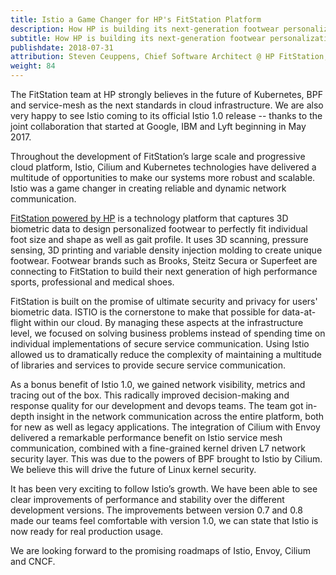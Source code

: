 ```yaml
---
title: Istio a Game Changer for HP's FitStation Platform
description: How HP is building its next-generation footwear personalization platform on Istio.
subtitle: How HP is building its next-generation footwear personalization platform on Istio
publishdate: 2018-07-31
attribution: Steven Ceuppens, Chief Software Architect @ HP FitStation, Open Source Advocate & Contributor
weight: 84
---
```


The FitStation team at HP strongly believes in the future of Kubernetes, BPF and service-mesh as the next standards in cloud infrastructure. We are also very happy to see Istio coming to its official Istio 1.0 release -- thanks to the joint collaboration that started at Google, IBM and Lyft beginning in May 2017.

Throughout the development of FitStation’s large scale and progressive cloud platform, Istio, Cilium and Kubernetes technologies have delivered a multitude of opportunities to make our systems more robust and scalable. Istio was a game changer in creating reliable and dynamic network communication.

[FitStation powered by HP](http://www.fitstation.com) is a technology platform that captures 3D biometric data to design personalized footwear to perfectly fit individual foot size and shape as well as gait profile. It uses 3D scanning, pressure sensing, 3D printing and variable density injection molding to create unique footwear. Footwear brands such as Brooks, Steitz Secura or Superfeet are connecting to FitStation to build their next generation of high performance sports, professional and medical shoes.

FitStation is built on the promise of ultimate security and privacy for users' biometric data. ISTIO is the cornerstone to make that possible for data-at-flight within our cloud. By managing these aspects at the infrastructure level, we focused on solving business problems instead of spending time on individual implementations of secure service communication. Using Istio allowed us to dramatically reduce the complexity of maintaining a multitude of libraries and services to provide secure service communication.

As a bonus benefit of Istio 1.0, we gained network visibility, metrics and tracing out of the box. This radically improved decision-making and response quality for our development
and devops teams. The team got in-depth insight in the network communication across the entire platform, both for new as well as legacy applications. The integration of Cilium
with Envoy delivered a remarkable performance benefit on Istio service mesh communication, combined with a fine-grained kernel driven L7 network security layer. This was due to the powers of BPF brought to Istio by Cilium. We believe this will drive the future of Linux kernel security.

It has been very exciting to follow Istio’s growth. We have been able to see clear improvements of performance and stability over the different development versions. The improvements between version 0.7 and 0.8 made our teams feel comfortable with version 1.0, we can state that Istio is now ready for real production usage.

We are looking forward to the promising roadmaps of Istio, Envoy, Cilium and CNCF.

